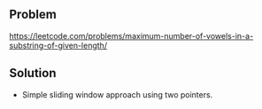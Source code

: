 ## Problem

https://leetcode.com/problems/maximum-number-of-vowels-in-a-substring-of-given-length/

## Solution

- Simple sliding window approach using two pointers.
